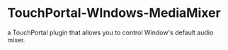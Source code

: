 # TouchPortal-WIndows-MediaMixer
a TouchPortal plugin that allows you to control Window's default audio mixer.
